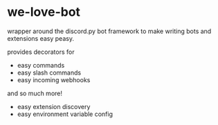 # we-love-bot
wrapper around the discord.py bot framework to make writing bots and extensions easy peasy.

provides decorators for

- easy commands
- easy slash commands
- easy incoming webhooks

and so much more!

- easy extension discovery
- easy environment variable config
